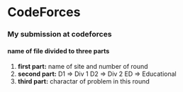 # CodeForces
### My submission at codeforces
#### name of file divided to three parts 
1. **first part:**
 name of site and number of round
2. **second part:**
 D1 => Div 1
 D2 => Div 2
 ED => Educational
3. **third part:**
 charactar of problem in this round

